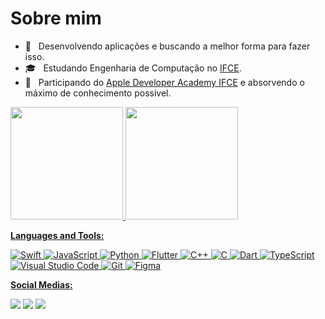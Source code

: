 
# Sobre mim

* 🤔 &nbsp; Desenvolvendo aplicações e buscando a melhor forma para fazer isso.
* 🎓 &nbsp; Estudando Engenharia de Computação no <a href="https://ifce.edu.br">IFCE</a>.
* 💼 &nbsp; Participando do <a href="http://developeracademy.ifce.edu.br">Apple Developer Academy IFCE</a> e absorvendo o máximo de conhecimento possível.

<div>
  <a href="https://github.com/ThiagoHBA">
  <img height="180em" src="https://github-readme-stats.vercel.app/api?username=ThiagoHBA&show_icons=true&theme=dark&include_all_commits=true&count_private=true"/>
  <img height="180em" src="https://github-readme-stats.vercel.app/api/top-langs/?username=ThiagoHBA&layout=compact&langs_count=7&theme=dark"/>
</div>
 
<!-- [![trophy](https://github-profile-trophy.vercel.app/?username=ryo-ma)](https://github.com/ryo-ma/github-profile-trophy) -->
**Languages and Tools:**
 
![Swift](<img src="https://img.shields.io/badge/Swift-FA7343?style=for-the-badge&logo=swift&logoColor=white">)
![JavaScript](https://img.shields.io/badge/javascript-%23323330.svg?style=for-the-badge&logo=javascript&logoColor=%23F7DF1E)
![Python](https://img.shields.io/badge/Python-262D6A?style=for-the-badge&logo=python&logoColor=white)
![Flutter](https://img.shields.io/badge/Flutter-%2302569B.svg?style=for-the-badge&logo=Flutter&logoColor=white)
![C++](https://img.shields.io/badge/c++-%2300599C.svg?style=for-the-badge&logo=c%2B%2B&logoColor=white)
![C](https://img.shields.io/badge/c-%2300599C.svg?style=for-the-badge&logo=c&logoColor=white)
![Dart](https://img.shields.io/badge/dart-%230175C2.svg?style=for-the-badge&logo=dart&logoColor=white)
![TypeScript](https://img.shields.io/badge/typescript-%23007ACC.svg?style=for-the-badge&logo=typescript&logoColor=white)
![Visual Studio Code](https://img.shields.io/badge/Visual%20Studio%20Code-0078d7.svg?style=for-the-badge&logo=visual-studio-code&logoColor=white)
![Git](https://img.shields.io/badge/git-%23F05033.svg?style=for-the-badge&logo=git&logoColor=white)
![Figma](https://img.shields.io/badge/figma-%23F24E1E.svg?style=for-the-badge&logo=figma&logoColor=white)
  
**Social Medias:**

<p align="left">
   <a href="https://www.linkedin.com/in/thiago-batista-759aa01b7" alt="Linkedin"><img src= "https://img.shields.io/badge/linkedin-%230077B5.svg?style=for-the-badge&logo=linkedin&logoColor=white/"></a>
  <a href="https://mail.google.com/mail/u/2/#inbox?compose=GTvVlcSDbFhMjmRZvRGnHTfJTfTqGnmKbqFMnSJqZppFzcXCtFGGShWXbwWljtbsnDMNbQBDMwbSF" alt="Gmail">
  <img src="https://img.shields.io/badge/Gmail-D14836?style=for-the-badge&logo=gmail&logoColor=white" /></a>
  <a href="https://www.instagram.com/thiagohba/?hl=pt-br" alt="Instagram">
  <img src="https://img.shields.io/badge/@thiagohba-%23E4405F.svg?style=for-the-badge&logo=Instagram&logoColor=white"/></a>
</p>  
  
  
<!-- <div style="display: inline_block"><br>
  <img align="center" alt="Rafa-Js" height="30" width="40" src="https://raw.githubusercontent.com/devicons/devicon/master/icons/javascript/javascript-plain.svg">
  <img align="center" alt="Rafa-Ts" height="30" width="40" src="https://raw.githubusercontent.com/devicons/devicon/master/icons/typescript/typescript-plain.svg">
  <img align="center" alt="Rafa-React" height="30" width="40" src="https://raw.githubusercontent.com/devicons/devicon/master/icons/react/react-original.svg">
  <img align="center" alt="Rafa-HTML" height="30" width="40" src="https://raw.githubusercontent.com/devicons/devicon/master/icons/html5/html5-original.svg">
  <img align="center" alt="Rafa-CSS" height="30" width="40" src="https://raw.githubusercontent.com/devicons/devicon/master/icons/css3/css3-original.svg">
  <img align="center" alt="Rafa-Python" height="30" width="40" src="https://raw.githubusercontent.com/devicons/devicon/master/icons/python/python-original.svg">
  <img align="center" alt="Rafa-Csharp" height="30" width="40" src="https://raw.githubusercontent.com/devicons/devicon/master/icons/csharp/csharp-original.svg">
  <img align="right" alt="Rafa-yoda" src="https://cdn.discordapp.com/attachments/795358919417397249/825430589581688872/hi.gif">
</div> -->
